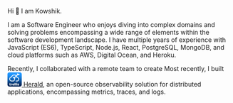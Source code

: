 Hi 👋 I am Kowshik.

I am a Software Engineer who enjoys diving into complex domains and solving problems encompassing a wide range of elements within the software development landscape. I have multiple years of experience with JavaScript (ES6), TypeScript, Node.js, React, PostgreSQL, MongoDB, and cloud platforms such as AWS, Digital Ocean, and Heroku. 

Recently, I collaborated with a remote team to create Most recently, I built [![Herald](https://github.com/Trellis-Deployment/trellis/blob/main/client/src/Resources/favicon-32x32.png) Herald](https://trellis-deployment.github.io/), an open-source observability solution for distributed applications, encompassing metrics, traces, and logs. 
